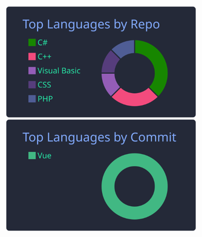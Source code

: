[![](https://raw.githubusercontent.com/evo960225/evo960225/main/profile-summary-card-output/blueberry/1-repos-per-language.svg)](https://github.com/vn7n24fzkq/github-profile-summary-cards) [![](https://raw.githubusercontent.com/evo960225/evo960225/main/profile-summary-card-output/blueberry/2-most-commit-language.svg)](https://github.com/vn7n24fzkq/github-profile-summary-cards)

